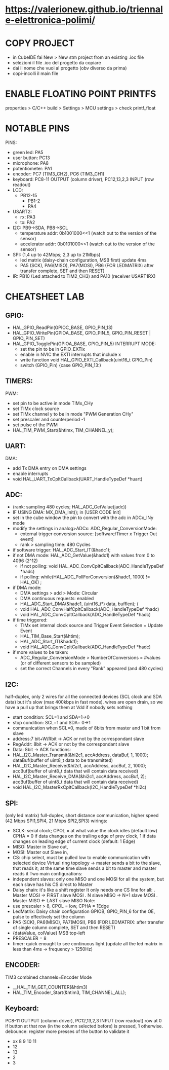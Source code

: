 # https://valerionew.github.io/triennale-elettronica-polimi/

# COPY PROJECT
- in CubeIDE fai New > New stm project from an existing .ioc file 
- selezioni il file .ioc del progetto da copiare
- dai il nome che vuoi al progetto (obv diverso da prima)
- copi-incolli il main file

# ENABLE FLOATING POINT PRINTFS
properties > C/C++ build > Settings > MCU settings > check printf_float

# NOTABLE PINS 
PINS:
- green led: PA5
- user button: PC13
- microphone: PA8
- potentiometer: PA1
- encoder: PC7 (TIM3_CH2), PC6 (TIM3_CH1)
- keyboard: PC8-11 OUTPUT (column driver), PC12,13,2,3 INPUT (row readout)
- LCD:
  - PB12-15
	- PB1-2
	- PA4
- USART2:
	- rx: PA3
	- tx: PA2
- I2C: PB9->SDA, PB8->SCL
	- temperature addr: 0b1001000<<1 (watch out to the version of the sensor)
	- accelerator addr: 0b0101000<<1 (watch out to the version of the sensor)
- SPI: (1,4 up to 42Mbps; 2,3 up to 21Mbps)
	- led matrix (daisy-chain configuration, MSB first) update 4ms
	- PA5 (SCK), PA6(MISO), PA7(MOSI), PB6 (FOR LEDMATRIX: after transfer complete, SET and then RESET)
- IR: PB10 (Led attached to TIM2_CH3) and PA10 (receiver USART1RX)


# CHEATSHEET LAB 
## GPIO:
- HAL_GPIO_ReadPin(GPIOC_BASE, GPIO_PIN_13)
- HAL_GPIO_WritePin(GPIOA_BASE, GPIO_PIN_5, GPIO_PIN_RESET | GPIO_PIN_SET)
- HAL_GPIO_TogglePin(GPIOA_BASE, GPIO_PIN_5)
INTERRUPT MODE:
  - set the pin to be in GPIO_EXTIx
  - enable in NVIC the EXTI interrupts that include x
  - write function void HAL_GPIO_EXTI_Callback(uint16_t GPIO_Pin)
  - switch (GPIO_Pin) {case GPIO_PIN_13:}

## TIMERS:
PWM:
- set pin to be active in mode TIMx_CHy
- set TIMx clock source
- set TIMx channel y to be in mode "PWM Generation CHy"
- set prescaler and counterperiod -1
- set pulse of the PWM
- HAL_TIM_PWM_Start(&htimx, TIM_CHANNEL_y);

## UART:
DMA: 
- add Tx DMA entry on DMA settings
- enable interrupts
- void HAL_UART_TxCpltCallback(UART_HandleTypeDef *huart)

## ADC:
- (rank: sampling 480 cycles; HAL_ADC_GetValue(jadc))
- IF USING DMA: MX_DMA_Init(); in [USER CODE Init]
- set in the cube window the pin to convert with the adc in ADCx_INy mode
- modify the settings in analog>ADCx: ADC_Regular_ConversionMode: 
  - external trigger conversion source: [software/Timer x Trigger Out event]
  - rank > sampling time: 480 Cycles
- if software trigger: HAL_ADC_Start_IT(&hadc1);
- if not DMA mode: HAL_ADC_GetValue(&hadc1) with values from 0 to 4096 (2^12)
  - if not polling: void HAL_ADC_ConvCpltCallback(ADC_HandleTypeDef *hadc)
  - if polling: while(HAL_ADC_PollForConversion(&hadc1, 1000) != HAL_OK) ;
- if DMA mode: 
  - DMA settings > add > Mode: Circular
  - DMA continuous requests: enabled
  - HAL_ADC_Start_DMA(&hadc1, (uint16_t*) data, bufflen); (
  - void HAL_ADC_ConvHalfCpltCallback(ADC_HandleTypeDef *hadc)
  - void HAL_ADC_ConvCpltCallback(ADC_HandleTypeDef *hadc)
- if time triggered:
  - TIMx set internal clock source and Trigger Event Selection = Update Event
  - HAL_TIM_Base_Start(&htim);
  - HAL_ADC_Start_IT(&hadc1);
  - void HAL_ADC_ConvCpltCallback(ADC_HandleTypeDef *hadc)	
- if more values to be taken: 
  - ADC_Regular_ConversionMode > NumberOfConversions = #values (or of different sensors to be sampled)
  - set the correct Channels in every "Rank" appeared (and 480 cycles)

## I2C: 
half-duplex, only 2 wires for all the connected devices (SCL clock and SDA data) but it's slow (max 400kbps in fast mode). wires are open drain, so we have a pull up that brings them at Vdd if nobody sets nothing
- start condition: SCL=1 and SDA=1->0
- stop condition: SCL=1 and SDA= 0->1
- communication when SCL=0, made of 8bits from master and 1 bit from slave
- address:7 bit+W/Rbit -> ACK or not by the correspondant slave
- RegAddr: 8bit -> ACK or not by the correspondant slave
- Data: 8bit -> ACK
functions:
- HAL_I2C_Master_Transmit(&hi2c1, accAddress, dataBuf, 1, 1000); dataBuf(buffer of uint8_t data to be transmitted)
- HAL_I2C_Master_Receive(&hi2c1, accAddress, accBuf, 2, 1000); accBuf(buffer of uint8_t data that will contain data received)
- HAL_I2C_Master_Receive_DMA(&hi2c1, accAddress, accBuf, 2); accBuf(buffer of uint8_t data that will contain data received)
- void HAL_I2C_MasterRxCpltCallback(I2C_HandleTypeDef *hi2c)	

## SPI: 
(only led matrix) full-duplex, short distance communication, higher speed (42 Mbps SPI1,SPI4, 21 Mbps SPI2,SPI3)
wirings: 
- SCLK: serial clock; 
  CPOL = at what value the clock idles (default low)
  CPHA = 0 if data changes on the trailing edge of prev clock, 1 if data changes on leading edge of current clock (default: 1 Edge)
- MISO: Master in Slave out,
- MOSI: Master out Slave in,
- CS: chip select, must be pulled low to enable communication with selected device
Virtual ring topology -> master sends a bit to the slave, that reads it; at the same time slave sends a bit to master and master reads it
Two main configurations:
- independent slaves: only one MISO and one MOSI for all the system, but each slave has his CS direct to Master
- Daisy chain: it's like a shift register It only needs one CS line for all:
  . Master MOSI -> FIRST slave MOSI
  . N slave MISO -> N+1 slave MOSI
  . Master MISO <- LAST slave MISO
Note: 
- use prescaler > 8, CPOL = low, CPHA = 1Edge
- LedMatrix: Daisy chain configuration
  GPIOB, GPIO_PIN_6 for the OE, pulse to effectively set the column
- PA5 (SCK), PA6(MISO), PA7(MOSI), PB6 (FOR LEDMATRIX: after transfer of single column complete, SET and then RESET)
- {dataValue, colValue} MSB top-left
- PRESCALER = 8
- timer: quick enought to see continuous light (update all the led matrix in less than 4ms -> frequency > 1250Hz)

## ENCODER: 
TIM3 combined channels=Encoder Mode
- __HAL_TIM_GET_COUNTER(&htim3)
- HAL_TIM_Encoder_Start(&htim3, TIM_CHANNEL_ALL);

## Keyboard: 
PC8-11 OUTPUT (column driver), PC12,13,2,3 INPUT (row readout)
row at 0 if button at that row (in the column selected before) is pressed, 1 otherwise.
debounce: register more presses of the button to validate it
- xx 8 9 10 11
- 12
- 13
- 2
- 3
